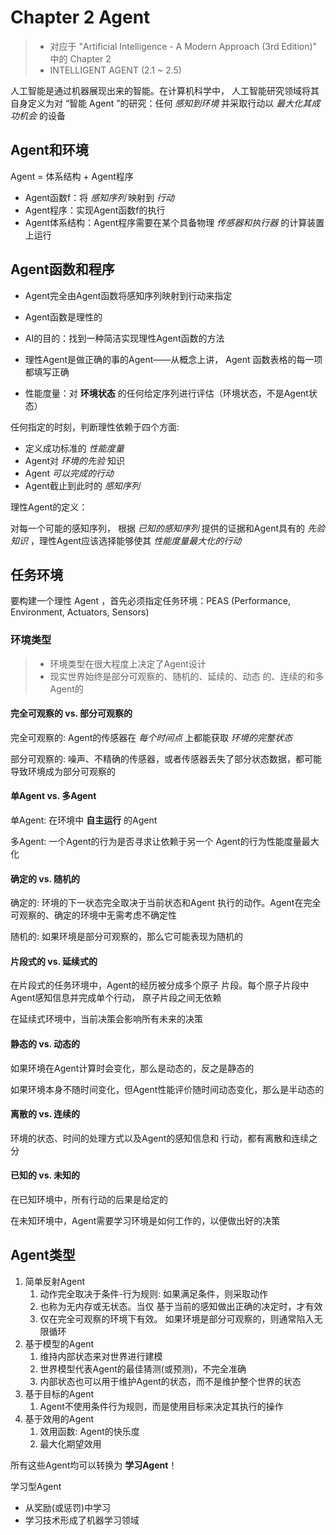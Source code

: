 # Chapter 2 Agent

>- 对应于 "Artificial Intelligence - A Modern Approach (3rd Edition)" 中的 Chapter 2
>- INTELLIGENT AGENT (2.1 ~ 2.5)

人工智能是通过机器展现出来的智能。在计算机科学中， 人工智能研究领域将其自身定义为对 “智能 Agent ”的研究：任何 _感知到环境_ 并采取行动以 _最大化其成功机会_ 的设备

## Agent和环境

Agent = 体系结构 + Agent程序

- Agent函数f：将 _感知序列_ 映射到 _行动_
- Agent程序：实现Agent函数f的执行
- Agent体系结构：Agent程序需要在某个具备物理 _传感器和执行器_ 的计算装置上运行

## Agent函数和程序

- Agent完全由Agent函数将感知序列映射到行动来指定
- Agent函数是理性的
- AI的目的：找到一种简洁实现理性Agent函数的方法


- 理性Agent是做正确的事的Agent——从概念上讲， Agent 函数表格的每一项都填写正确
- 性能度量：对 __环境状态__ 的任何给定序列进行评估（环境状态，不是Agent状态）


任何指定的时刻，判断理性依赖于四个方面:

- 定义成功标准的 _性能度量_ 
- Agent对 _环境的先验_ 知识
- Agent _可以完成的行动_ 
- Agent截止到此时的 _感知序列_ 


理性Agent的定义：

对每一个可能的感知序列， 根据 _已知的感知序列_ 提供的证据和Agent具有的 _先验知识_ ，理性Agent应该选择能够使其 _性能度量最大化的行动_ 

## 任务环境

要构建一个理性 Agent ，首先必须指定任务环境：PEAS (Performance, Environment, Actuators, Sensors)

### 环境类型

>- 环境类型在很大程度上决定了Agent设计
>- 现实世界始终是部分可观察的、随机的、延续的、动态 的、连续的和多Agent的

#### 完全可观察的 vs. 部分可观察的

完全可观察的: Agent的传感器在 _每个时间点_ 上都能获取 _环境的完整状态_ 

部分可观察的: 噪声、不精确的传感器，或者传感器丢失了部分状态数据，都可能导致环境成为部分可观察的

#### 单Agent vs. 多Agent

单Agent: 在环境中 __自主运行__ 的Agent

多Agent: 一个Agent的行为是否寻求让依赖于另一个 Agent的行为性能度量最大化

#### 确定的 vs. 随机的

确定的: 环境的下一状态完全取决于当前状态和Agent 执行的动作。Agent在完全可观察的、确定的环境中无需考虑不确定性

随机的: 如果环境是部分可观察的，那么它可能表现为随机的

#### 片段式的 vs. 延续式的

在片段式的任务环境中，Agent的经历被分成多个原子 片段。每个原子片段中Agent感知信息并完成单个行动， 原子片段之间无依赖

在延续式环境中，当前决策会影响所有未来的决策

#### 静态的 vs. 动态的

如果环境在Agent计算时会变化，那么是动态的，反之是静态的

如果环境本身不随时间变化，但Agent性能评价随时间动态变化，那么是半动态的

#### 离散的 vs. 连续的

环境的状态、时间的处理方式以及Agent的感知信息和 行动，都有离散和连续之分

#### 已知的 vs. 未知的

在已知环境中，所有行动的后果是给定的

在未知环境中，Agent需要学习环境是如何工作的，以便做出好的决策

## Agent类型

1. 简单反射Agent  
	1. 动作完全取决于条件-行为规则: 如果满足条件，则采取动作
	2. 也称为无内存或无状态。当仅 基于当前的感知做出正确的决定时，才有效
	3. 仅在完全可观察的环境下有效。 如果环境是部分可观察的，则通常陷入无限循环
2. 基于模型的Agent  
	1. 维持内部状态来对世界进行建模
	2. 世界模型代表Agent的最佳猜测(或预测)，不完全准确
	3. 内部状态也可以用于维护Agent的状态，而不是维护整个世界的状态
3. 基于目标的Agent
	1. Agent不使用条件行为规则，而是使用目标来决定其执行的操作
4. 基于效用的Agent
	1. 效用函数: Agent的快乐度
	2. 最大化期望效用


所有这些Agent均可以转换为 __学习Agent__！


学习型Agent

- 从奖励(或惩罚)中学习
- 学习技术形成了机器学习领域

